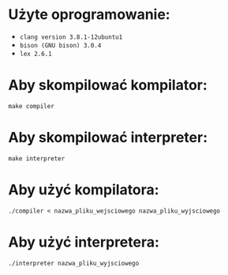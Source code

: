 # Użyte oprogramowanie:
  * `clang version 3.8.1-12ubuntu1`
  * `bison (GNU bison) 3.0.4`
  * `lex 2.6.1`

# Aby skompilować kompilator:
	make compiler

# Aby skompilować interpreter:
	make interpreter

# Aby użyć kompilatora:
	./compiler < nazwa_pliku_wejsciowego nazwa_pliku_wyjsciowego

# Aby użyć interpretera: 
	./interpreter nazwa_pliku_wyjsciowego
